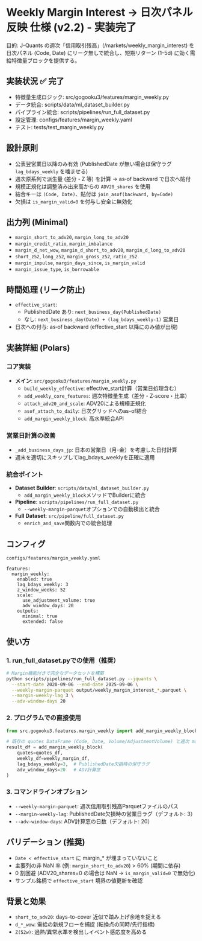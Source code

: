 # Weekly Margin Interest → 日次パネル反映 仕様 (v2.2) - 実装完了

目的: J-Quants の週次「信用取引残高」(/markets/weekly_margin_interest) を日次パネル
(Code, Date) にリーク無しで統合し、短期リターン (1–5d) に効く需給特徴量ブロックを提供する。

## 実装状況 ✅ 完了
- 特徴量生成ロジック: src/gogooku3/features/margin_weekly.py
- データ統合: scripts/data/ml_dataset_builder.py
- パイプライン統合: scripts/pipelines/run_full_dataset.py
- 設定管理: configs/features/margin_weekly.yaml
- テスト: tests/test_margin_weekly.py

## 設計原則
- 公表翌営業日以降のみ有効 (PublishedDate が無い場合は保守ラグ `lag_bdays_weekly` を噛ませる)
- 週次原系列で派生量 (差分・Z 等) を計算 → as‑of backward で日次へ貼付
- 規模正規化は調整済み出来高からの `ADV20_shares` を使用
- 結合キーは `(Code, Date)`、貼付は `join_asof(backward, by=Code)`
- 欠損は `is_margin_valid=0` を付与し安全に無効化

## 出力列 (Minimal)
- `margin_short_to_adv20`, `margin_long_to_adv20`
- `margin_credit_ratio`, `margin_imbalance`
- `margin_d_net_wow`, `margin_d_short_to_adv20`, `margin_d_long_to_adv20`
- `short_z52`, `long_z52`, `margin_gross_z52`, `ratio_z52`
- `margin_impulse`, `margin_days_since`, `is_margin_valid`
- `margin_issue_type`, `is_borrowable`

## 時間処理 (リーク防止)
- `effective_start`:
  - PublishedDate あり: `next_business_day(PublishedDate)`
  - なし: `next_business_day(Date) + (lag_bdays_weekly-1)` 営業日
- 日次への付与: as‑of backward (effective_start 以降にのみ値が出現)

## 実装詳細 (Polars)

### コア実装
- **メイン**: `src/gogooku3/features/margin_weekly.py`
  - `build_weekly_effective`: effective_start計算（営業日処理含む）
  - `add_weekly_core_features`: 週次特徴量生成（差分・Z-score・比率）
  - `attach_adv20_and_scale`: ADV20による規模正規化
  - `asof_attach_to_daily`: 日次グリッドへのas-of結合
  - `add_margin_weekly_block`: 高水準統合API

### 営業日計算の改善
- `_add_business_days_jp`: 日本の営業日（月-金）を考慮した日付計算
- 週末を適切にスキップしてlag_bdays_weeklyを正確に適用

### 統合ポイント
- **Dataset Builder**: `scripts/data/ml_dataset_builder.py`
  - `add_margin_weekly_block`メソッドでBuilderに統合
- **Pipeline**: `scripts/pipelines/run_full_dataset.py`
  - `--weekly-margin-parquet`オプションでの自動検出と統合
- **Full Dataset**: `src/pipeline/full_dataset.py`
  - `enrich_and_save`関数内での統合処理

## コンフィグ
`configs/features/margin_weekly.yaml`

```
features:
  margin_weekly:
    enabled: true
    lag_bdays_weekly: 3
    z_window_weeks: 52
    scale:
      use_adjustment_volume: true
      adv_window_days: 20
    outputs:
      minimal: true
      extended: false
```

## 使い方

### 1. run_full_dataset.pyでの使用（推奨）

```bash
# Margin機能付きで完全なデータセットを構築
python scripts/pipelines/run_full_dataset.py --jquants \
  --start-date 2020-09-06 --end-date 2025-09-06 \
  --weekly-margin-parquet output/weekly_margin_interest_*.parquet \
  --margin-weekly-lag 3 \
  --adv-window-days 20
```

### 2. プログラムでの直接使用

```python
from src.gogooku3.features.margin_weekly import add_margin_weekly_block

# 既存の quotes DataFrame (Code, Date, Volume/AdjustmentVolume) と週次 margin DF を用意
result_df = add_margin_weekly_block(
    quotes=quotes_df,
    weekly_df=weekly_margin_df,
    lag_bdays_weekly=3,  # PublishedDate欠損時の保守ラグ
    adv_window_days=20   # ADV計算窓
)
```

### 3. コマンドラインオプション

- `--weekly-margin-parquet`: 週次信用取引残高Parquetファイルのパス
- `--margin-weekly-lag`: PublishedDate欠損時の営業日ラグ（デフォルト: 3）
- `--adv-window-days`: ADV計算窓の日数（デフォルト: 20）

## バリデーション (推奨)
- `Date < effective_start` に margin_* が埋まっていないこと
- 主要列の非 NaN 率 (例: `margin_short_to_adv20`) > 60% (期間に依存)
- 0 割回避 (ADV20_shares=0 の場合は NaN → `is_margin_valid=0` で無効化)
- サンプル銘柄で `effective_start` 境界の値更新を確認

## 背景と効果
- `short_to_adv20`: days-to-cover 近似で踏み上げ余地を捉える
- `d_*_wow`: 需給の新規フローを捕捉 (転換点の同時/先行指標)
- `Z(52w)`: 過熱/異常水準を検出しイベント感応度を高める

